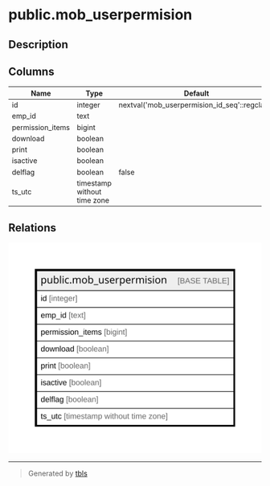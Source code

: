 # public.mob_userpermision

## Description

## Columns

| Name | Type | Default | Nullable | Children | Parents | Comment |
| ---- | ---- | ------- | -------- | -------- | ------- | ------- |
| id | integer | nextval('mob_userpermision_id_seq'::regclass) | false |  |  |  |
| emp_id | text |  | true |  |  |  |
| permission_items | bigint |  | true |  |  |  |
| download | boolean |  | true |  |  |  |
| print | boolean |  | true |  |  |  |
| isactive | boolean |  | true |  |  |  |
| delflag | boolean | false | true |  |  |  |
| ts_utc | timestamp without time zone |  | true |  |  |  |

## Relations

![er](public.mob_userpermision.svg)

---

> Generated by [tbls](https://github.com/k1LoW/tbls)
